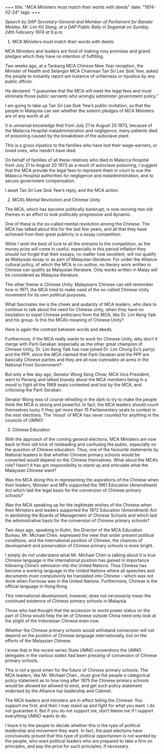 +++ 
title: "MCA Ministers must match their words with deeds"
date: "1974-02-24"
tags:
+++

_Speech by DAP Secretary-General and Member of Parliament for Bandar Melaka, Mr. Lim Kit Siang, at a DAP Public Rally in Segamat on Sunday, 24th February 1974 at 9 p.m._

1.	MCA Ministers must match their words with deeds

MCA Ministers and leaders are fond of making rosy promises and grand pledges which they have no intention of fulfilling.

Two weeks ago, at a Tankang MCA Chinese New Year reception, the Minister of Health and Selangor MCA Chairman Tan Sri Lee Siok Yew, asked the people to instantly report ant instance of unfairness or injustice by any public officer.</u>

He declared: “I guarantee that the MCA will meet the legal fees and must eliminate those public servants who wrongly administer government policy.”
  
I am going to take up Tan Sri Lee Siok Yew’s public invitation, so that the people in Malaysia can see whether the solemn pledges of MCA Ministers are of any worth at all.

It is universal knowledge that from July 21 to August 20 1973, because of the Malacca Hospital maladministration and negligence, many patients died of poisoning caused by the breakdown of the autoclave plant.

This is a gross injustice to the families who have lost their wage-earners, or loved ones, who needn’t have died.

On behalf of families of all these relatives who died in Malacca Hospital from July 21 to August 20 1973 as a result of autoclave poisoning, I suggest that the MCA provide the legal fees to represent them in court to sue the Malacca Hospital authorities for negligence and maladministration, and to secure government compensation. 

I await Tan Sri Lee Siok Yew’s reply, and the MCA action. 

2.	MCA’s Mental Revolution and Chinese Unity

The MCA, which has become politically bankrupt, is now reviving two old themes in an effort to look politically progressive and dynamic.

One of these is the so-called mental revolution among the Chinese. The MCA has talked about this for the last few years, and all that they have achieved from their great publicity is a essay competition.

While I wish the best of luck to all the entrants to the competition, as the money prize will come in useful, especially in this period inflation they should not forget that their essays, no matter how excellent, will not qualify as Malaysian essay or as part of Malaysian literature. For under the Alliance cultural policy, of which the MCA is co-author, no literary work written in Chinese can qualify as Malaysian literature. Only works written in Malay will be considered as Malaysia literature.

The other theme is Chinese Unity. Malaysians Chinese can still remember how in 1971, the MCA tried to make used of the so-called Chinese Unity movement for its own political purposes. 

What fascinates me is the cheek and audacity of MCA leaders, who dare to continue to talk about the need for Chinese unity, when they have no hesitation to expel Chinese politicians from the MCA, like Dr. Lim Keng Yaik and his group. Is this the MCA’s meaning of Chinese Unity?

Here is again the contrast between words and deeds. 

Furthermore, if the MCA really wants to work for Chinese Unity, why don’t it merge with Parti Gerakan (especially as the other great champion of Chinese Unity, Dr. Lim Keng Yaik has now joined Dr. Lim Chong Eu’s party) and the PPP, since the MCA claimed that Parti Gerakan and the PPP are basically Chinese parties and they are all now comrades-at-arms in the National Front Government?

But only a few day ago, Senator Wong Seng Chow, MCA Vice President, went to Penang and talked bravely about the MCA members being in a mood to fight all the 1969 seats contested and lost by the MCA, and criticising the Parti Gerakan.

Senator Wong was of course whistling in the dark to try to make the people think the MCA is strong and powerful. In fact, the MCA leaders should count themselves lucky if they get more than 15 Parliamentary seats to contest in the next elections. The ‘mood’ of MCA has never counted for anything in the councils of UMNO!

3.	Chinese Education 

With the approach of the coming general elections, MCA Ministers are now back to their old trick of misleading and confusing the public, especially on the question of Chinese education. Thus, one of the favourite statements by National leaders is that whether Chinese primary schools would be converted would depend on the Chinese themselves. What about the MCA’s role? Hasn’t it has got responsibility to stand up and articulate what the Malaysian Chinese want?

Was the MCA doing this in representing the aspirations of the Chinese when their leaders, Minister and MPs supported the 1961 Education (Amendment) Act which laid the legal basis for the conversion of Chinese primary schools? 

Was the MCA speaking up for the legitimate wishes of the Chinese when their Ministers and leaders supported the 1972 Education (Amendment) Act in abolishing the Boards of Management of Chinese Schools and which laid the administrative basis for the conversion of Chinese primary schools?

Two days ago, speaking in Kulim, the Director of the MCA Education Bureau, Mr. Michael Chen, expressed the view that under present political conditions, and the international position of Chinese, the chances of development and preservation of Chinese primary schools is more bright.

I simply do not understand what Mr. Michael Chen is talking about It is true Chinese language in the international position has gained in importance following China’s admission into the United Nations. Thus Chinese has become a working language in the United Nations where all speeches and documents must compulsorily be translated into Chinese – which was not done when Formosa was in the United Nations. Furthermore, Chinese is the official language in Hong Kong.

This international development, however, does not necessarily mean the continued existence of Chinese primary schools in Malaysia.

Those who had thought that the accession to world power status on the part of China would help the let of Chinese outside China need only look at the plight of the Indonesian Chinese even now.

Whether the Chinese primary schools would withstand conversion will not depend on the position of Chinese language internationally, but on the efforts of the Malaysian Chinese.

I know that in the recent series State UMNO conventions the UMNO delegates in the various states had been pressing of conversion of Chinese primary schools.

This is not a good omen for the future of Chinese primary schools. The MCA leaders, like Mr. Michael Chen , must give the people a categorical policy statement as to how long after 1975 the Chinese primary schools would be allowed be allowed to exist, and get such policy statement endorsed by the Alliance top leadership and Cabinet.

The MCA leaders and ministers are in effect telling the Chinese: You support me first, and then I may stand up and fight for what you want. I do not guarantee it. But if you do not support me, don’t blame me if I support everything UMNO wants to do.

I leave it to the people to decide whether this is the type of political leadership and movement they want. In fact, the past elections have conclusively proved that this type of political opportunism is not wanted by the people, who want political leaders who are prepared to take a firm on principles, and pay the price for such principles, if necessary. 
 
